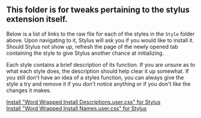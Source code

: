 ## This folder is for tweaks pertaining to the stylus extension itself.

Below is a list of links to the raw file for each of the styles in the `Style` folder above. Upon navigating to it, Stylus will ask you if you would like to install it. Should Stylus not show up, refresh the page of the newly opened tab containing the style to give Stylus another chance at initializing. 

Each style contains a brief description of its function. If you are unsure as to what each style does, the description should help clear it up somewhat. If you still don't have an idea of a styles function, you can always give the style a try and remove it if you don't notice anything or if you don't like the changes it makes.  

[Install "Word Wrapped Install Descriptions.user.css" for Stylus](https://gitlab.com/___Neopolitan/CSS-Tweaks/-/raw/main/Stylus/!Stylus%20Extension%20Tweaks/Style/Word%20Wrapped%20Install%20Descriptions.user.css)  
[Install "Word Wrapped Install Names.user.css" for Stylus](https://gitlab.com/___Neopolitan/CSS-Tweaks/-/raw/main/Stylus/!Stylus%20Extension%20Tweaks/Style/Word%20Wrapped%20Install%20Names.user.css)  
